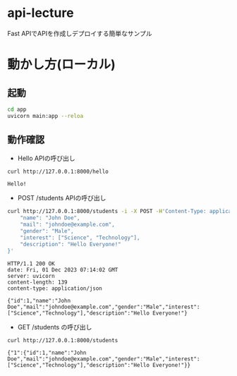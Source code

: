 # api-lecture
Fast APIでAPIを作成しデプロイする簡単なサンプル

# 動かし方(ローカル)

## 起動
```bash
cd app
uvicorn main:app --reloa
```

## 動作確認

* Hello APIの呼び出し
```bash
curl http://127.0.0.1:8000/hello
```

```
Hello!
```

* POST /students APIの呼び出し
```bash
curl http://127.0.0.1:8000/students -i -X POST -H'Content-Type: application/json' -d'{
    "name": "John Doe",
    "mail": "johndoe@example.com",
    "gender": "Male",
    "interest": ["Science", "Technology"],
    "description": "Hello Everyone!"
}'
```

```
HTTP/1.1 200 OK
date: Fri, 01 Dec 2023 07:14:02 GMT
server: uvicorn
content-length: 139
content-type: application/json

{"id":1,"name":"John Doe","mail":"johndoe@example.com","gender":"Male","interest":["Science","Technology"],"description":"Hello Everyone!"}
```

* GET /students の呼び出し

```
curl http://127.0.0.1:8000/students
```

```
{"1":{"id":1,"name":"John Doe","mail":"johndoe@example.com","gender":"Male","interest":["Science","Technology"],"description":"Hello Everyone!"}}
```

